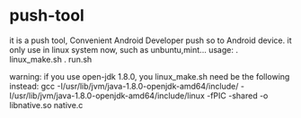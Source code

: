 # push-tool
it is a push tool, Convenient Android Developer push so to Android device.
it only use in linux system now, such as unbuntu,mint...
usage:
. linux_make.sh
. run.sh

warning: 
if you use open-jdk 1.8.0, you linux_make.sh need be the following instead:
gcc -I/usr/lib/jvm/java-1.8.0-openjdk-amd64/include/ -I/usr/lib/jvm/java-1.8.0-openjdk-amd64/include/linux  -fPIC -shared -o libnative.so native.c

